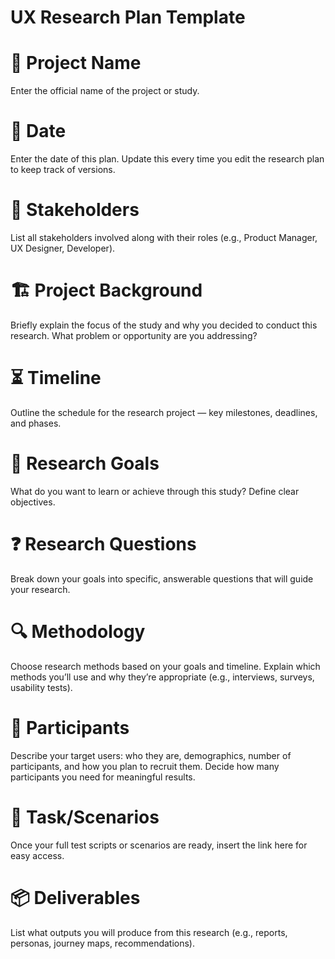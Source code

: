 # UX Research Plan Template 

# 📌 Project Name
Enter the official name of the project or study.

# 📅 Date
Enter the date of this plan. Update this every time you edit the research plan to keep track of versions.

# 🤝 Stakeholders
List all stakeholders involved along with their roles (e.g., Product Manager, UX Designer, Developer).

# 🏗️ Project Background
Briefly explain the focus of the study and why you decided to conduct this research. What problem or opportunity are you addressing?

# ⏳ Timeline
Outline the schedule for the research project — key milestones, deadlines, and phases.

# 🎯 Research Goals
What do you want to learn or achieve through this study? Define clear objectives.

# ❓ Research Questions
Break down your goals into specific, answerable questions that will guide your research.

# 🔍 Methodology
Choose research methods based on your goals and timeline. Explain which methods you’ll use and why they’re appropriate (e.g., interviews, surveys, usability tests).

# 👥 Participants
Describe your target users: who they are, demographics, number of participants, and how you plan to recruit them. Decide how many participants you need for meaningful results.

# 📄 Task/Scenarios
Once your full test scripts or scenarios are ready, insert the link here for easy access.

# 📦 Deliverables
List what outputs you will produce from this research (e.g., reports, personas, journey maps, recommendations).

